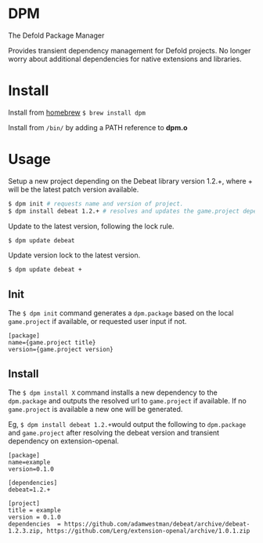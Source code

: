 # DPM
The Defold Package Manager

Provides transient dependency management for Defold projects. No longer worry about additional dependencies for native extensions and libraries.

# Install
Install from [homebrew](https://brew.sh) ```$ brew install dpm```

Install from ```/bin/``` by adding a PATH reference to **dpm.o**

# Usage
Setup a new project depending on the Debeat library version 1.2.+, where + will be the latest patch version available.
```sh
$ dpm init # requests name and version of project.
$ dpm install debeat 1.2.+ # resolves and updates the game.project dependency line.
```

Update to the latest version, following the lock rule.
```sh
$ dpm update debeat
```

Update version lock to the latest version.
```sh
$ dpm update debeat +
```

## Init
The ```$ dpm init``` command generates a ```dpm.package``` based on the local ```game.project``` if available, or requested user input if not.
```
[package]
name={game.project title}
version={game.project version}
```
## Install
The ```$ dpm install X``` command installs a new dependency to the ```dpm.package``` and outputs the resolved url to ```game.project``` if available. If no ```game.project``` is available a new one will be generated.

Eg, ```$ dpm install debeat 1.2.+```would output the following to ```dpm.package``` and ```game.project``` after resolving the debeat version and transient dependency on extension-openal.
```
[package]
name=example
version=0.1.0

[dependencies]
debeat=1.2.+
```

```
[project]
title = example
version = 0.1.0
dependencies  = https://github.com/adamwestman/debeat/archive/debeat-1.2.3.zip, https://github.com/Lerg/extension-openal/archive/1.0.1.zip

